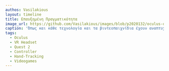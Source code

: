 ```yaml
---
authos: Vasilakious
layout: timeline
title: Επαυξημένη Πραγματικότητα
image_url: https://github.com/Vasilakious/images/blob/p2020132/oculus-quest-2-vr-headset.jpg, https://github.com/Vasilakious/images/blob/p2020132/oculus-quest-2-controller.jpg
caption: 'Όπως και κάθε τεχνολογία και τα βιντεοπαιχνίδια έχουν αναπτυχθεί τόσο όσον αφορά τα γραφικά όσο και τον τρόπο με τον οποίο μπορεί κανείς να τα χειριστεί. Συγκεκριμένα, η εφαρμογή της επαυξημένης πραγματικότητας στον τομέα των βιντεοπαιχνιδιών έφερε επανάσταση στον τομέα αυτόν και οι νέες γενιές μπορούν να διασκεδάσουν παίζοντας παιχνίδια ενώ ταυτόχρονα χρησιμοποιούν σχεδόν όλες τους τις αισθήσεις για να το πετύχουν.'
tags:
  - Oculus
  - VR Headset
  - Quest 2
  - Controller
  - Hand-Tracking
  - Videogames
---
```

